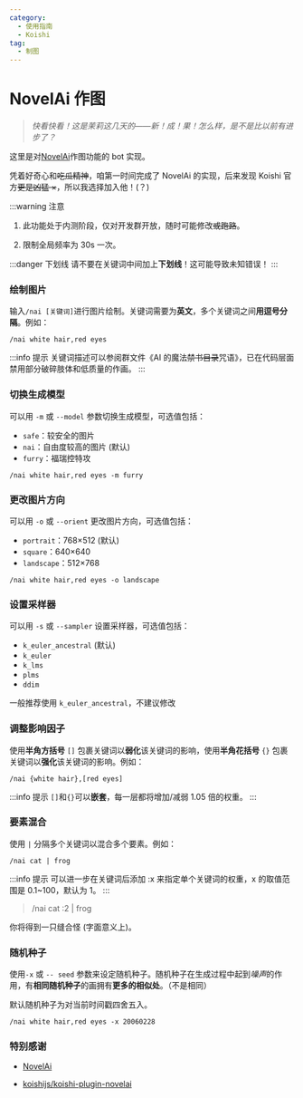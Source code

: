 ```yaml
---
category:
  - 使用指南
  - Koishi
tag:
  - 制图
---
```


# NovelAi 作图

> _快看快看！这是茉莉这几天的——新！成！果！怎么样，是不是比以前有进步了？_

这里是对[NovelAi](https://novelai.net/)作图功能的 bot 实现。

凭着好奇心和~~吃瓜精神~~，咱第一时间完成了 NovelAi 的实现，后来发现 Koishi 官方~~更是凶猛 ×~~，所以我选择加入他！(？)

:::warning 注意

1. 此功能处于内测阶段，仅对开发群开放，随时可能修改~~或跑路~~。

2. 限制全局频率为 30s 一次。

:::danger 下划线
请不要在关键词中间加上**下划线**！这可能导致未知错误！
:::

### 绘制图片

输入`/nai [关键词]`进行图片绘制。关键词需要为**英文**，多个关键词之间**用逗号分隔**。例如：

```
/nai white hair,red eyes
```

:::info 提示
关键词描述可以参阅群文件《AI 的魔法~~禁书目录~~咒语》，已在代码层面禁用部分破碎肢体和低质量的作画。
:::

### 切换生成模型

可以用 `-m` 或 `--model` 参数切换生成模型，可选值包括：

- `safe`：较安全的图片
- `nai`：自由度较高的图片 (默认)
- `furry`：福瑞控特攻

```
/nai white hair,red eyes -m furry
```

### 更改图片方向

可以用 `-o` 或 `--orient` 更改图片方向，可选值包括：

- `portrait`：768×512 (默认)
- `square`：640×640
- `landscape`：512×768

```
/nai white hair,red eyes -o landscape
```

### 设置采样器

可以用 `-s` 或 `--sampler` 设置采样器，可选值包括：

- `k_euler_ancestral` (默认)
- `k_euler`
- `k_lms`
- `plms`
- `ddim`

一般推荐使用 `k_euler_ancestral`，不建议修改

### 调整影响因子

使用**半角方括号** `[]` 包裹关键词以**弱化**该关键词的影响，使用**半角花括号** `{}` 包裹关键词以**强化**该关键词的影响。例如：

```
/nai {white hair},[red eyes]
```

:::info 提示
`[]`和`{}`可以**嵌套**，每一层都将增加/减弱 1.05 倍的权重。
:::

### 要素混合

使用 `|` 分隔多个关键词以混合多个要素。例如：

```
/nai cat | frog
```

:::info 提示
可以进一步在关键词后添加 :x 来指定单个关键词的权重，x 的取值范围是 0.1~100，默认为 1。
:::

> /nai cat :2 | frog

你将得到一只缝合怪 (字面意义上)。

### 随机种子

使用`-x` 或 `-- seed` 参数来设定随机种子。随机种子在生成过程中起到*噪声*的作用，有**相同随机种子**的画拥有**更多的相似处**。（不是相同）

默认随机种子为对当前时间戳四舍五入。

```
/nai white hair,red eyes -x 20060228
```

### 特别感谢

- [NovelAi](https://novelai.net/)

- [ koishijs/koishi-plugin-novelai](https://github.com/koishijs/koishi-plugin-novelai)
